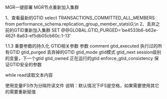 MGR一键部署
MGR节点重新加入集群

1、查看最新的GTID
select TRANSACTIONS_COMMITTED_ALL_MEMBERS from performance_schema.replication_group_member_stats\G;\n
2、丢弃之前的GTID重新加入集群
SET @@GLOBAL.GTID_PURGED='be4533b6-b62e-462f-8a63-ef5db05cb60c:1-13'


1.1.3 重要参数的持久化
GTID相关参数
参数	comment
gtid_executed	执行过的所有GTID
gtid_purged	丢弃掉的GTID
gtid_mode	gtid模式
gtid_next	session级别的变量，下一个gtid
gtid_owned	正在运行的gtid
enforce_gtid_consistency	保证GTID安全的参数


while read读取文本内容

使用变量IFS作为分隔符读文件
说明：默认情况下IFS是空格，如果需要使用其它的需要重新赋值
